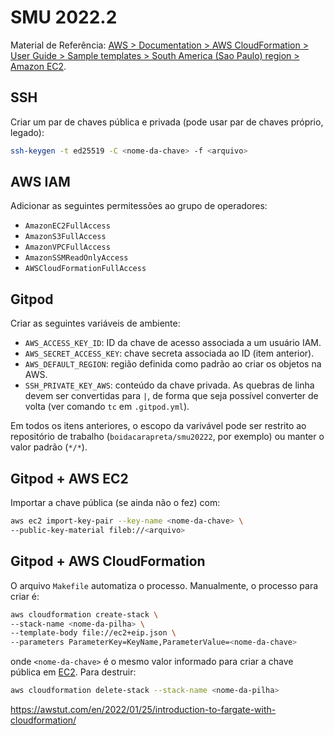 # SMU 2022.2

Material de Referência: [AWS > Documentation > AWS CloudFormation > User Guide > Sample templates > South America (Sao Paulo) region > Amazon EC2](https://docs.aws.amazon.com/AWSCloudFormation/latest/UserGuide/sample-templates-services-sa-east-1.html#w2ab1c33c50c13c13).

## SSH

Criar um par de chaves pública e privada (pode usar par de chaves próprio, legado):

```sh
ssh-keygen -t ed25519 -C <nome-da-chave> -f <arquivo>
```

## AWS IAM

Adicionar as seguintes permitessões ao grupo de operadores:

- `AmazonEC2FullAccess`
- `AmazonS3FullAccess`
- `AmazonVPCFullAccess`
- `AmazonSSMReadOnlyAccess`
- `AWSCloudFormationFullAccess`

## Gitpod

Criar as seguintes variáveis de ambiente:

- `AWS_ACCESS_KEY_ID`: ID da chave de acesso associada a um usuário IAM.
- `AWS_SECRET_ACCESS_KEY`: chave secreta associada ao ID (item anterior).
- `AWS_DEFAULT_REGION`: região definida como padrão ao criar os objetos na AWS.
- `SSH_PRIVATE_KEY_AWS`: conteúdo da chave privada. As quebras de linha devem ser convertidas para `|`, de forma que seja possível converter de volta (ver comando `tc` em `.gitpod.yml`).

Em todos os itens anteriores, o escopo da varivável pode ser restrito ao repositório de trabalho (`boidacarapreta/smu20222`, por exemplo) ou manter o valor padrão (`*/*`).

## Gitpod + AWS EC2

Importar a chave pública (se ainda não o fez) com:

```sh
aws ec2 import-key-pair --key-name <nome-da-chave> \ 
--public-key-material fileb://<arquivo>
```

## Gitpod + AWS CloudFormation

O arquivo `Makefile` automatiza o processo. Manualmente, o processo para criar é:

```sh
aws cloudformation create-stack \
--stack-name <nome-da-pilha> \
--template-body file://ec2+eip.json \
--parameters ParameterKey=KeyName,ParameterValue=<nome-da-chave>
````

onde `<nome-da-chave>` é o mesmo valor informado para criar a chave pública em [EC2](#ec2). Para destruir:

```sh
aws cloudformation delete-stack --stack-name <nome-da-pilha>
```

https://awstut.com/en/2022/01/25/introduction-to-fargate-with-cloudformation/
